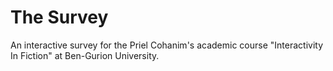 # The Survey
An interactive survey for the Priel Cohanim's academic course "Interactivity In Fiction" at Ben-Gurion University.
